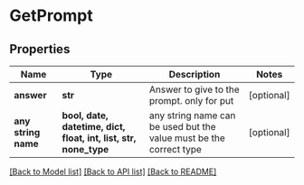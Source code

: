 # GetPrompt


## Properties
Name | Type | Description | Notes
------------ | ------------- | ------------- | -------------
**answer** | **str** | Answer to give to the prompt. only for put | [optional] 
**any string name** | **bool, date, datetime, dict, float, int, list, str, none_type** | any string name can be used but the value must be the correct type | [optional]

[[Back to Model list]](../README.md#documentation-for-models) [[Back to API list]](../README.md#documentation-for-api-endpoints) [[Back to README]](../README.md)


